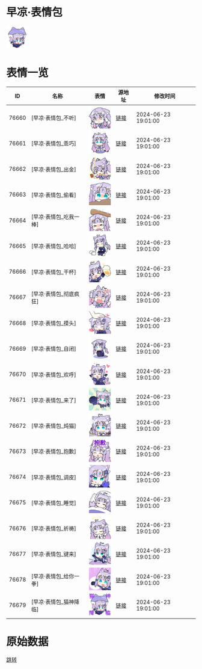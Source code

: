 # 早凉·表情包

<img src="./cover.png" height="60" alt="cover" />

# 表情一览

|ID|名称|表情|源地址|修改时间|
|----|----|----|----|----|
|76660|[早凉·表情包_不听]|<img src="./pic/076660_%5B早凉·表情包_不听%5D.png" height="60" alt="不听"/>|[链接](https://i0.hdslb.com/bfs/garb/86479010a170c33b824d256c0e590ca3c6a3d636.png)|2024-06-23 19:01:00|
|76661|[早凉·表情包_乖巧]|<img src="./pic/076661_%5B早凉·表情包_乖巧%5D.png" height="60" alt="乖巧"/>|[链接](https://i0.hdslb.com/bfs/garb/4f2dd230c523f9eaec8eaccbcc5865a2b1fed0c0.png)|2024-06-23 19:01:00|
|76662|[早凉·表情包_出金]|<img src="./pic/076662_%5B早凉·表情包_出金%5D.png" height="60" alt="出金"/>|[链接](https://i0.hdslb.com/bfs/garb/aec6170fe0a61d5ac9b6c99ee2e7d2fbff8777a6.png)|2024-06-23 19:01:00|
|76663|[早凉·表情包_偷看]|<img src="./pic/076663_%5B早凉·表情包_偷看%5D.png" height="60" alt="偷看"/>|[链接](https://i0.hdslb.com/bfs/garb/8ff39317c5d87151f1ef088fed6803aea4ad9bae.png)|2024-06-23 19:01:00|
|76664|[早凉·表情包_吃我一棒]|<img src="./pic/076664_%5B早凉·表情包_吃我一棒%5D.png" height="60" alt="吃我一棒"/>|[链接](https://i0.hdslb.com/bfs/garb/12478fdff3404f633b4d9b264c2249e5477a54ff.png)|2024-06-23 19:01:00|
|76665|[早凉·表情包_哈哈]|<img src="./pic/076665_%5B早凉·表情包_哈哈%5D.png" height="60" alt="哈哈"/>|[链接](https://i0.hdslb.com/bfs/garb/fe26b2bbb98d24f8606abdccd6702bec92f4522e.png)|2024-06-23 19:01:00|
|76666|[早凉·表情包_干杯]|<img src="./pic/076666_%5B早凉·表情包_干杯%5D.png" height="60" alt="干杯"/>|[链接](https://i0.hdslb.com/bfs/garb/c91f57c4061b534d5eba4a225e779fc5897a5471.png)|2024-06-23 19:01:00|
|76667|[早凉·表情包_彻底疯狂]|<img src="./pic/076667_%5B早凉·表情包_彻底疯狂%5D.png" height="60" alt="彻底疯狂"/>|[链接](https://i0.hdslb.com/bfs/garb/c2a3680573b5e161e8523eccab58b72c0d11c45f.png)|2024-06-23 19:01:00|
|76668|[早凉·表情包_摸头]|<img src="./pic/076668_%5B早凉·表情包_摸头%5D.png" height="60" alt="摸头"/>|[链接](https://i0.hdslb.com/bfs/garb/9f5659a5458b68ac578de1dc642de74fc5fcb45b.png)|2024-06-23 19:01:00|
|76669|[早凉·表情包_自闭]|<img src="./pic/076669_%5B早凉·表情包_自闭%5D.png" height="60" alt="自闭"/>|[链接](https://i0.hdslb.com/bfs/garb/ac21fde39cf4a232d2f4cbea13a78ede67f2960d.png)|2024-06-23 19:01:00|
|76670|[早凉·表情包_欢呼]|<img src="./pic/076670_%5B早凉·表情包_欢呼%5D.png" height="60" alt="欢呼"/>|[链接](https://i0.hdslb.com/bfs/garb/5b471ef9a74ff8a141c45c8975e40b8d2ac785f9.png)|2024-06-23 19:01:00|
|76671|[早凉·表情包_来了]|<img src="./pic/076671_%5B早凉·表情包_来了%5D.png" height="60" alt="来了"/>|[链接](https://i0.hdslb.com/bfs/garb/ac7682bab4faab1661da71b018ba2f4263beac47.png)|2024-06-23 19:01:00|
|76672|[早凉·表情包_炖猫]|<img src="./pic/076672_%5B早凉·表情包_炖猫%5D.png" height="60" alt="炖猫"/>|[链接](https://i0.hdslb.com/bfs/garb/1b08eeebad8f60efb7440e925ecb4efce8a26520.png)|2024-06-23 19:01:00|
|76673|[早凉·表情包_抱歉]|<img src="./pic/076673_%5B早凉·表情包_抱歉%5D.png" height="60" alt="抱歉"/>|[链接](https://i0.hdslb.com/bfs/garb/92a5eb7b6e88c502b89a8d323f0e15ce500b9196.png)|2024-06-23 19:01:00|
|76674|[早凉·表情包_调皮]|<img src="./pic/076674_%5B早凉·表情包_调皮%5D.png" height="60" alt="调皮"/>|[链接](https://i0.hdslb.com/bfs/garb/8cfe6b5c0a8eeb9142e31b23d41feff8ea476c04.png)|2024-06-23 19:01:00|
|76675|[早凉·表情包_睡觉]|<img src="./pic/076675_%5B早凉·表情包_睡觉%5D.png" height="60" alt="睡觉"/>|[链接](https://i0.hdslb.com/bfs/garb/39b6ac535f7f76078ece93dc3e0748e50681fd22.png)|2024-06-23 19:01:00|
|76676|[早凉·表情包_祈祷]|<img src="./pic/076676_%5B早凉·表情包_祈祷%5D.png" height="60" alt="祈祷"/>|[链接](https://i0.hdslb.com/bfs/garb/9f7d419d78d2acb00c69538402cb133c4a99ff6a.png)|2024-06-23 19:01:00|
|76677|[早凉·表情包_键来]|<img src="./pic/076677_%5B早凉·表情包_键来%5D.png" height="60" alt="键来"/>|[链接](https://i0.hdslb.com/bfs/garb/98f65b85eceddc0c5fc0f88635d5ce0c480a9013.png)|2024-06-23 19:01:00|
|76678|[早凉·表情包_给你一拳]|<img src="./pic/076678_%5B早凉·表情包_给你一拳%5D.png" height="60" alt="给你一拳"/>|[链接](https://i0.hdslb.com/bfs/garb/381519e86c57f38bbe4c7c6dc9e9868e66c782c0.png)|2024-06-23 19:01:00|
|76679|[早凉·表情包_猫神降临]|<img src="./pic/076679_%5B早凉·表情包_猫神降临%5D.png" height="60" alt="猫神降临"/>|[链接](https://i0.hdslb.com/bfs/garb/753ed7245c3f7d3bf81f507a1e52774589cef88f.png)|2024-06-23 19:01:00|

# 原始数据

[跳转](./raw.json)

